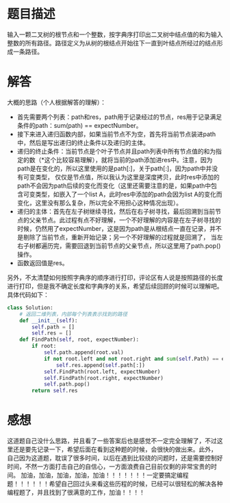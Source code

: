 # 题目描述

输入一颗二叉树的根节点和一个整数，按字典序打印出二叉树中结点值的和为输入整数的所有路径。路径定义为从树的根结点开始往下一直到叶结点所经过的结点形成一条路径。

# 解答

大概的思路（个人根据解答的理解）：
* 首先需要两个列表：path和res，path用于记录经过的节点，res用于记录满足条件的path：sum(path) == expectNumber。
* 接下来进入递归函数内部，如果当前节点不为空，首先将当前节点装进path中，然后是写出递归的终止条件以及递归的主体。
* 递归的终止条件：当前节点是个叶子节点并且path列表中所有节点值的和为指定的数（*这个比较容易理解），就将当前的path添加进res中。注意，因为path是在变化的，所以这里使用的是path[:]，关于path[:]，因为path中并没有可变类型，
仅仅是节点值，所以我认为这里是深度拷贝，此时res中添加的path不会因为path后续的变化而变化（这里还需要注意的是，如果path中包含可变类型，如嵌入了一个list A，此时res中添加的path会因为list A的变化而变化，这里没有那么复杂，所以完全不用担心这种情况出现）。
* 递归的主体：首先在左子树继续寻找，然后在右子树寻找，最后回溯到当前节点的父亲节点。此过程有点不好理解，一个不好理解的内容是在左子树寻找的时候，仍然用了expectNumber，这是因为path是从根结点一直在记录，并不是剔除了当前节点，重新开始记录；另一个不好理解的过程就是回溯了，
当左右子树都遍历完，需要回退到当前节点的父亲节点，所以这里用了path.pop()操作。
* 函数返回值是res。

另外，不太清楚如何按照字典序的顺序进行打印，评论区有人说是按照路径的长度进行打印，但是我不确定长度和字典序的关系，希望后续回顾的时候可以理解吧。具体代码如下：
```python
class Solution:
    # 返回二维列表，内部每个列表表示找到的路径
    def __init__(self):
        self.path = []
        self.res = []
    def FindPath(self, root, expectNumber):
        if root:
            self.path.append(root.val)
            if not root.left and not root.right and sum(self.Path) == expectNumber:
                self.res.append(self.path[:])
            self.FindPath(root.left, expectNumber)
            self.FindPath(root.right, expectNumber)
            self.path.pop()
        return self.res
```

# 感想

这道题自己没什么思路，并且看了一些答案后也是感觉不一定完全理解了，不过这里还是要先记录一下，希望后面在看到这种题的时候，会很快的做出来。此外，
自己因为这道题，耽误了很多时间，以后在遇到比较绕的问题时，还是需要控制好时间，不然一方面打击自己的自信心，一方面浪费自己目前仅剩的非常宝贵的时间。
加油，加油，加油，加油，加油！！！！！！！一定要搞定编程题！！！！！！希望自己回过头来看这些历程的时候，已经可以很轻松的解决各种编程题了，并且找到了很满意的工作，加油！！！！

